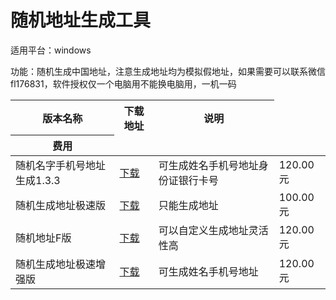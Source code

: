 # 随机地址生成工具
适用平台：windows

功能：随机生成中国地址，注意生成地址均为模拟假地址，如果需要可以联系微信fl176831，软件授权仅一个电脑用不能换电脑用，一机一码

<table>
<thead><tr><th>版本名称</th><th>下载地址</th><th>说明</th></tr><th>费用</th></thead>
<tbody>
<tr><td>随机名字手机号地址生成1.3.3</td><td><a href="https://aistudio.baidu.com/datasetdetail/348747">下载</a></td><td>可生成姓名手机号地址身份证银行卡号</td><td>120.00元</td></tr>
<tr><td>随机生成地址极速版</td><td><a href="https://aistudio.baidu.com/datasetdetail/348748">下载</a></td><td>只能生成地址</td><td>100.00元</td></tr>
<tr><td>随机地址F版</td><td><a href="https://aistudio.baidu.com/datasetdetail/348749">下载</a></td><td>可以自定义生成地址灵活性高</td><td>120.00元</td></tr>
<tr><td>随机生成地址极速增强版</td><td><a href="https://aistudio.baidu.com/datasetdetail/353489">下载</a></td><td>可生成姓名手机号地址</td><td>120.00元</td></tr>
</tbody>
</table>
